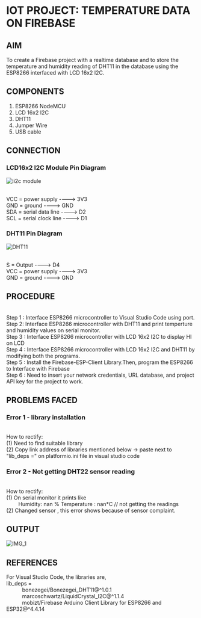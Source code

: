 # IOT PROJECT: TEMPERATURE DATA ON FIREBASE 


## AIM

To create a Firebase project with a realtime database and to store the temperature and humidity reading of DHT11 in the database using the ESP8266 interfaced with LCD 16x2 I2C.


## COMPONENTS

1.	ESP8266 NodeMCU
2.	LCD 16x2 I2C
3.	DHT11
4.	Jumper Wire
5.	USB cable
   

## CONNECTION

### LCD16x2 I2C Module Pin Diagram

 ![ii2c module](https://github.com/user-attachments/assets/5d0150be-5a9b-4462-ba5f-d3870d4c020a)

<br> VCC = power supply ---->  3V3
<br> GND = ground          ---->  GND
<br> SDA = serial data line   ---->  D2
<br> SCL = serial clock line   ---->  D1

### DHT11 Pin Diagram

 ![DHT11](https://github.com/user-attachments/assets/73f3e446-f3df-43a1-8db5-17e8f8b26365)

<br> S     = Output     ---->  D4
<br> VCC   = power supply  ---->  3V3
<br> GND   = ground   ---->  GND


## PROCEDURE

<br> Step 1 : Interface ESP8266 microcontroller to Visual Studio Code using port.
<br> Step 2: Interface ESP8266 microcontroller with DHT11 and print temperture and humidity values on serial monitor.
<br> Step 3 : Interface ESP8266 microcontroller with LCD 16x2 I2C to display HI on LCD
<br> Step 4 : Interface ESP8266 microcontroller with LCD 16x2 I2C and DHT11 by modifying both the programs.
<br> Step 5 : Install the Firebase-ESP-Client Library.Then, program the ESP8266 to Interface with Firebase
<br> Step 6 : Need to insert your network credentials, URL database, and project API key for the project to work.


## PROBLEMS FACED

### Error 1 -   library installation

<br> How to rectify:
<br> (1)  Need to find suitable library
<br> (2)  Copy  link address of libraries mentioned below -> paste next to "lib_deps =" on platformio.ini file in visual studio code

### Error 2 -   Not getting DHT22 sensor reading 

<br> How to rectify:
<br> (1)  On serial monitor it prints like
<br> &ensp;&ensp;&ensp;&ensp;  Humidity: nan %  Temperature : nan*C      // not getting the readings 
<br> (2)  Changed sensor , this error shows because of sensor complaint.


## OUTPUT

![IMG_1](https://github.com/user-attachments/assets/21adf079-b9be-431c-b5d6-8a917927456c)


## REFERENCES

For Visual Studio Code, the libraries are,
<br> lib_deps = 
<br> &ensp;&ensp;&ensp;&ensp;&ensp;&ensp;bonezegei/Bonezegei_DHT11@^1.0.1
<br> &ensp;&ensp;&ensp;&ensp;&ensp;&ensp;marcoschwartz/LiquidCrystal_I2C@^1.1.4
<br> &ensp;&ensp;&ensp;&ensp;&ensp;&ensp;mobizt/Firebase Arduino Client Library for ESP8266 and ESP32@^4.4.14 



